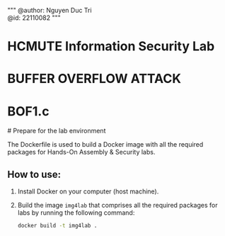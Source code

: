 """
@author: Nguyen Duc Tri <br>
@id: 22110082
"""

# HCMUTE Information Security Lab 

# BUFFER OVERFLOW ATTACK 
<h1> BOF1.c </h1>
# Prepare for the lab environment

The Dockerfile is used to build a Docker image with all the required packages for Hands-On Assembly & Security labs.

## How to use:

1. Install Docker on your computer (host machine).

2. Build the image `img4lab` that comprises all the required packages for labs by running the following command:

   ```bash
   docker build -t img4lab .
